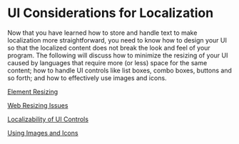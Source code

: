 

# UI Considerations for Localization

Now that you have learned how to store and handle text to make localization more straightforward, you need to know how to design your UI so that the localized content does not break the look and feel of your program. The following will discuss how to minimize the resizing of your UI caused by languages that require more (or less) space for the same content; how to handle UI controls like list boxes, combo boxes, buttons and so forth; and how to effectively use images and icons.

[Element Resizing](https://msdn.microsoft.com/library/mt691882)

[Web Resizing Issues](https://msdn.microsoft.com/library/mt691883)

[Localizability of UI Controls](https://msdn.microsoft.com/library/mt712317)

[Using Images and Icons](https://msdn.microsoft.com/library/mt712571)